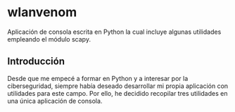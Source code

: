 # wlanvenom
Aplicación de consola escrita en Python la cual incluye algunas utilidades empleando el módulo scapy.
## Introducción
Desde que me empecé a formar en Python y a interesar por la ciberseguridad, siempre había deseado desarrollar mi propia aplicación con utilidades para este campo. Por ello, he decidido recopilar tres utilidades en una única aplicación de consola.
